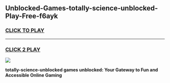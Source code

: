 
## Unblocked-Games-totally-science-unblocked-Play-Free-f6ayk
<h3>
<a href="https://premium76.site?title=totally-science-unblocked&ref=20M">CLICK TO PLAY</a></h3>
<hr>

<h3>
<a href="https://premium76.site?title=totally-science-unblocked&ref=20M">CLICK 2 PLAY</a>
  
</h3>

<a href="https://premium76.site?title=totally-science-unblocked&ref=19M"><img src="https://clearcache.store/games.png"></a>


**totally-science-unblocked games unblocked: Your Gateway to Fun and Accessible Online Gaming**
